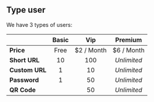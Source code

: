 ## Type user

We have 3 types of users:

|                | Basic |    Vip     |   Premium   |
|----------------|:-----:|:----------:|:-----------:|
| **Price**      | Free  | $2 / Month | $6 / Month  |
| **Short URL**  |  10   |    100     | _Unlimited_ |
| **Custom URL** |   1   |     10     | _Unlimited_ |
| **Password**   |   1   |     50     | _Unlimited_ |
| **QR Code**    |       |     50     | _Unlimited_ |
